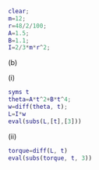 ```matlab
clear;
m=12;
r=48/2/100;
A=1.5;
B=1.1;
I=2/3*m*r^2;
```
(b)

(i)
```matlab
syms t
theta=A*t^2+B*t^4;
w=diff(theta, t);
L=I*w
eval(subs(L,[t],[3]))
```
(ii)
```matlab
torque=diff(L, t)
eval(subs(torque, t, 3))
```